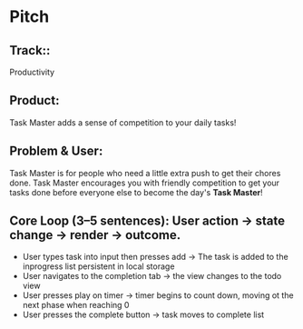 # Pitch
## **Track:**:
Productivity
## **Product:**
Task Master adds a sense of competition to your daily tasks!
## **Problem & User:**
Task Master is for people who need a little extra push to get their chores done. Task Master encourages you with friendly competition to get your tasks done before everyone else to become the day's **Task Master**!
## **Core Loop (3–5 sentences):** User action → state change → render → outcome.
- User types task into input then presses add -> The task is added to the inprogress list persistent in local storage
- User navigates to the completion tab -> the view changes to the todo view
- User presses play on timer -> timer begins to count down, moving ot the next phase when reaching 0
- User presses the complete button -> task moves to complete list